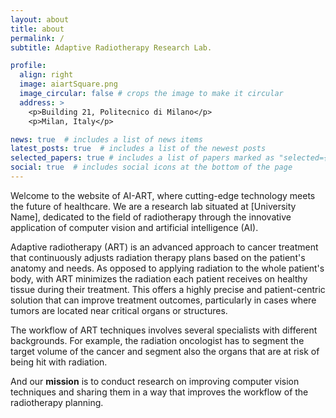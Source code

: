 ```yaml
---
layout: about
title: about
permalink: /
subtitle: Adaptive Radiotherapy Research Lab.

profile:
  align: right
  image: aiartSquare.png
  image_circular: false # crops the image to make it circular
  address: >
    <p>Building 21, Politecnico di Milano</p>
    <p>Milan, Italy</p>

news: true  # includes a list of news items
latest_posts: true  # includes a list of the newest posts
selected_papers: true # includes a list of papers marked as "selected={true}"
social: true  # includes social icons at the bottom of the page
---
```


Welcome to the website of AI-ART, where cutting-edge technology meets the future of healthcare. We are a research lab situated at [University Name], dedicated to the field of radiotherapy through the innovative application of computer vision and artificial intelligence (AI).

Adaptive radiotherapy (ART) is an advanced approach to cancer treatment that continuously adjusts radiation therapy plans based on the  patient's anatomy and needs. As opposed to applying radiation to the whole patient's body, with ART minimizes the radiation each patient receives on healthy tissue during their treatment. This offers a highly precise and patient-centric solution that can improve treatment outcomes, particularly in cases where tumors are located near critical organs or structures.

The workflow of ART techniques involves several specialists with different backgrounds. For example, the radiation oncologist has to segment the target volume of the cancer and segment also the organs that are at risk of being hit with radiation.

And our <b>mission</b> is to conduct research on improving computer vision techniques and sharing them in a way that improves the workflow of the radiotherapy planning.
